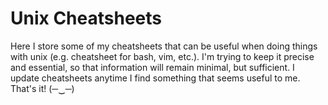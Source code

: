 # Unix Cheatsheets
Here I store some of my cheatsheets that can be useful when doing things with unix (e.g. cheatsheet for bash, vim, etc.). I'm trying to keep it precise and essential, so that information will remain minimal, but sufficient. I update cheatsheets anytime I find something that seems useful to me. That's it! (─‿─)